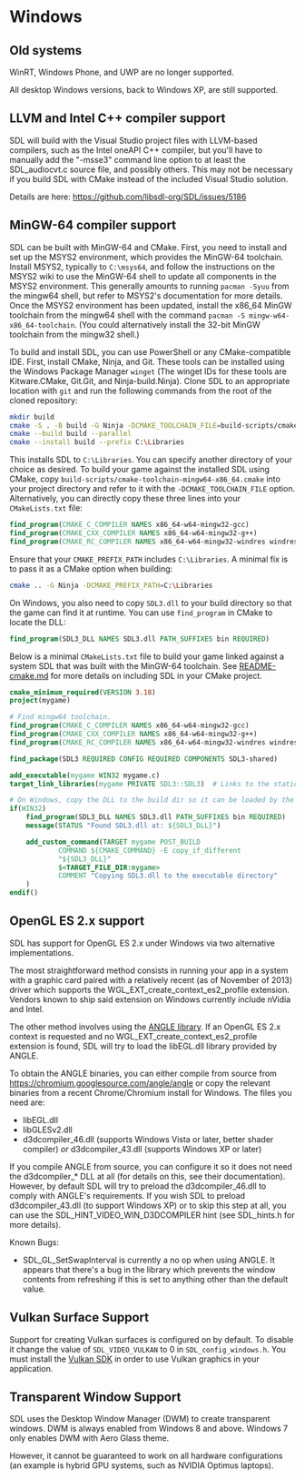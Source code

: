 # Windows

## Old systems

WinRT, Windows Phone, and UWP are no longer supported.

All desktop Windows versions, back to Windows XP, are still supported.

## LLVM and Intel C++ compiler support

SDL will build with the Visual Studio project files with LLVM-based compilers, such as the Intel oneAPI C++
compiler, but you'll have to manually add the "-msse3" command line option
to at least the SDL_audiocvt.c source file, and possibly others. This may
not be necessary if you build SDL with CMake instead of the included Visual
Studio solution.

Details are here: https://github.com/libsdl-org/SDL/issues/5186

## MinGW-64 compiler support

SDL can be built with MinGW-64 and CMake. First, you need to install and set up the MSYS2 environment, which provides the MinGW-64 toolchain. Install MSYS2, typically to `C:\msys64`, and follow the instructions on the MSYS2 wiki to use the MinGW-64 shell to update all components in the MSYS2 environment. This generally amounts to running `pacman -Syuu` from the mingw64 shell, but refer to MSYS2's documentation for more details. Once the MSYS2 environment has been updated, install the x86_64 MinGW toolchain from the mingw64 shell with the command `pacman -S mingw-w64-x86_64-toolchain`. (You could alternatively install the 32-bit MinGW toolchain from the mingw32 shell.)

To build and install SDL, you can use PowerShell or any CMake-compatible IDE. First, install CMake, Ninja, and Git. These tools can be installed using the Windows Package Manager `winget` (The winget IDs for these tools are Kitware.CMake, Git.Git, and Ninja-build.Ninja). Clone SDL to an appropriate location with `git` and run the following commands from the root of the cloned repository:

```sh
mkdir build
cmake -S . -B build -G Ninja -DCMAKE_TOOLCHAIN_FILE=build-scripts/cmake-toolchain-mingw64-x86_64.cmake
cmake --build build --parallel
cmake --install build --prefix C:\Libraries
```

This installs SDL to `C:\Libraries`. You can specify another directory of your choice as desired. To build your game against the installed SDL using CMake, copy `build-scripts/cmake-toolchain-mingw64-x86_64.cmake` into your project directory and refer to it with the `-DCMAKE_TOOLCHAIN_FILE` option. Alternatively, you can directly copy these three lines into your `CMakeLists.txt` file:

```cmake
find_program(CMAKE_C_COMPILER NAMES x86_64-w64-mingw32-gcc)
find_program(CMAKE_CXX_COMPILER NAMES x86_64-w64-mingw32-g++)
find_program(CMAKE_RC_COMPILER NAMES x86_64-w64-mingw32-windres windres)
```

Ensure that your `CMAKE_PREFIX_PATH` includes `C:\Libraries`. A minimal fix is to pass it as a CMake option when building:

```sh
cmake .. -G Ninja -DCMAKE_PREFIX_PATH=C:\Libraries
```

On Windows, you also need to copy `SDL3.dll` to your build directory so that the game can find it at runtime. You can use `find_program` in CMake to locate the DLL:

```cmake
find_program(SDL3_DLL NAMES SDL3.dll PATH_SUFFIXES bin REQUIRED)
```

Below is a minimal `CMakeLists.txt` file to build your game linked against a system SDL that was built with the MinGW-64 toolchain. See [README-cmake.md](README-cmake.md) for more details on including SDL in your CMake project.

```cmake
cmake_minimum_required(VERSION 3.18)
project(mygame)

# Find mingw64 toolchain.
find_program(CMAKE_C_COMPILER NAMES x86_64-w64-mingw32-gcc)
find_program(CMAKE_CXX_COMPILER NAMES x86_64-w64-mingw32-g++)
find_program(CMAKE_RC_COMPILER NAMES x86_64-w64-mingw32-windres windres)

find_package(SDL3 REQUIRED CONFIG REQUIRED COMPONENTS SDL3-shared)

add_executable(mygame WIN32 mygame.c)
target_link_libraries(mygame PRIVATE SDL3::SDL3)  # Links to the static SDL3 shim

# On Windows, copy the DLL to the build dir so it can be loaded by the shim
if(WIN32)
    find_program(SDL3_DLL NAMES SDL3.dll PATH_SUFFIXES bin REQUIRED)
    message(STATUS "Found SDL3.dll at: ${SDL3_DLL}")

    add_custom_command(TARGET mygame POST_BUILD
            COMMAND ${CMAKE_COMMAND} -E copy_if_different
            "${SDL3_DLL}"
            $<TARGET_FILE_DIR:mygame>
            COMMENT "Copying SDL3.dll to the executable directory"
    )
endif()
```

## OpenGL ES 2.x support

SDL has support for OpenGL ES 2.x under Windows via two alternative
implementations.

The most straightforward method consists in running your app in a system with
a graphic card paired with a relatively recent (as of November of 2013) driver
which supports the WGL_EXT_create_context_es2_profile extension. Vendors known
to ship said extension on Windows currently include nVidia and Intel.

The other method involves using the
[ANGLE library](https://code.google.com/p/angleproject/). If an OpenGL ES 2.x
context is requested and no WGL_EXT_create_context_es2_profile extension is
found, SDL will try to load the libEGL.dll library provided by ANGLE.

To obtain the ANGLE binaries, you can either compile from source from
https://chromium.googlesource.com/angle/angle or copy the relevant binaries
from a recent Chrome/Chromium install for Windows. The files you need are:

- libEGL.dll
- libGLESv2.dll
- d3dcompiler_46.dll (supports Windows Vista or later, better shader
  compiler) *or* d3dcompiler_43.dll (supports Windows XP or later)

If you compile ANGLE from source, you can configure it so it does not need the
d3dcompiler_* DLL at all (for details on this, see their documentation).
However, by default SDL will try to preload the d3dcompiler_46.dll to
comply with ANGLE's requirements. If you wish SDL to preload
d3dcompiler_43.dll (to support Windows XP) or to skip this step at all, you
can use the SDL_HINT_VIDEO_WIN_D3DCOMPILER hint (see SDL_hints.h for more
details).

Known Bugs:

- SDL_GL_SetSwapInterval is currently a no op when using ANGLE. It appears
  that there's a bug in the library which prevents the window contents from
  refreshing if this is set to anything other than the default value.

## Vulkan Surface Support

Support for creating Vulkan surfaces is configured on by default. To disable
it change the value of `SDL_VIDEO_VULKAN` to 0 in `SDL_config_windows.h`. You
must install the [Vulkan SDK](https://www.lunarg.com/vulkan-sdk/) in order to
use Vulkan graphics in your application.

## Transparent Window Support

SDL uses the Desktop Window Manager (DWM) to create transparent windows. DWM is
always enabled from Windows 8 and above. Windows 7 only enables DWM with Aero Glass
theme.

However, it cannot be guaranteed to work on all hardware configurations (an example
is hybrid GPU systems, such as NVIDIA Optimus laptops).
